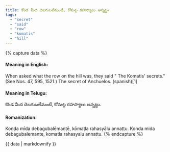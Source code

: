 ```yaml
---
title: కొండ మీద దెబగుబలేమంటే, కోమట్ల రహస్యాలు అన్నట్టు.
tags:
  - "secret"
  - "said"
  - "row"
  - "komatis"
  - "hill"
---
```


{% capture data %}
#### Meaning in English:
When asked what the row on the hill was, they said " The Komatis' secrets."
(See Nos. 47, 595, 1521.)
The secret of Anchuelos. (spanish)[1]

#### Meaning in Telugu:
కొండ మీద దెబగుబలేమంటే, కోమట్ల రహస్యాలు అన్నట్టు.

#### Romanization:
Koṇḍa mīda debagubalēmaṇṭē, kōmaṭla rahasyālu annaṭṭu.
Konda mida debagubalemante, komatla rahasyalu annattu.
{% endcapture %}

{{ data | markdownify }}

